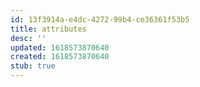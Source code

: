 ```yaml
---
id: 13f3914a-e4dc-4272-99b4-ce36361f53b5
title: attributes
desc: ''
updated: 1618573870640
created: 1618573870640
stub: true
---
```


